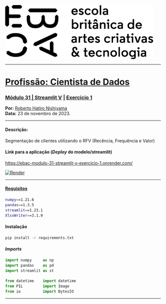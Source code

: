 <img src="https://raw.githubusercontent.com/rhatiro/previsao-renda/main/ebac-course-utils/media/logo/newebac_logo_black_half.png" alt="ebac-logo">

---

# [**Profissão: Cientista de Dados**](https://github.com/rhatiro/Curso_EBAC-Profissao_Cientista_de_Dados)
### [**Módulo 31** | Streamlit V](https://github.com/rhatiro/Curso_EBAC-Profissao_Cientista_de_Dados/tree/main/Modulo_31_-_Streamlit_V) | [Exercício 1](https://github.com/rhatiro/Curso_EBAC-Profissao_Cientista_de_Dados/tree/main/Modulo_31_-_Streamlit_V/Exercicio%201)

**Por:** [Roberto Hatiro Nishiyama](https://www.linkedin.com/in/rhatiro/)<br>
**Data:** 23 de novembro de 2023.

---

#### **Descrição:**
Segmentação de clientes utilizando o RFV (Recência, Frequência e Valor)

#### Link para a aplicação (*Deploy* do modelo/streamlit)
https://ebac-modulo-31-streamlit-v-exercicio-1.onrender.com/

[![Render](https://img.shields.io/badge/Render-46E3B7?&logo=render&logoColor=white)](https://ebac-modulo-31-streamlit-v-exercicio-1.onrender.com/)

---

#### [Requisitos](https://github.com/rhatiro/Curso_EBAC-Profissao_Cientista_de_Dados/blob/main/Modulo_31_-_Streamlit_V/Exercicio%201/requirements.txt)
```bash
numpy==1.21.6
pandas==1.3.5
streamlit==1.23.1
XlsxWriter==3.1.9
```

#### Instalação
```bash
pip install -r requirements.txt
```

#### *Imports*
```python
import numpy     as np
import pandas    as pd
import streamlit as st

from datetime    import datetime
from PIL         import Image
from io          import BytesIO
```

---
